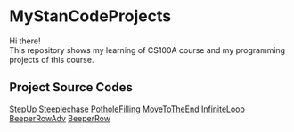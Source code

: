 # MyStanCodeProjects
Hi there!\
This repository shows my learning of CS100A course and my programming projects of this course.

## Project Source Codes
[StepUp](StepUp.py)
[Steeplechase](Steeplechase.py)
[PotholeFilling](PotholeFilling.py)
[MoveToTheEnd](MoveToTheEnd.py)
[InfiniteLoop](InfiniteLoop)
[BeeperRowAdv](BeeperRowAdv.py)
[BeeperRow](BeeperRow.py)
